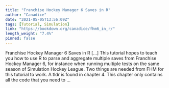 ```yaml
---
title: "Franchise Hockey Manager 6 Saves in R"
author: "Canadice"
date: "2021-05-05T13:56:09Z"
tags: [Tutorial, Simulation]
link: "https://bookdown.org/canadice/fhm6_in_r/"
length_weight: "7.4%"
pinned: false
---
```


Franchise Hockey Manager 6 Saves in R [...] This tutorial hopes to teach you how to use R to parse and aggregate multiple saves from Franchise Hockey Manager 6, for instance when running multiple tests on the same season of Simulation Hockey League. Two things are needed from FHM for this tutorial to work. A tldr is found in chapter 4. This chapter only contains all the code that you need to ...
